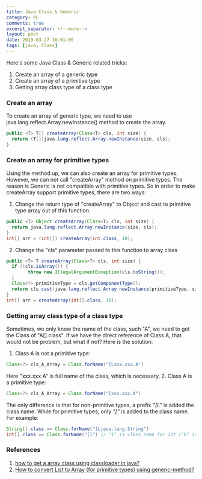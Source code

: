 ```yaml
---
title: Java Class & Generic
category: PL
comments: true
excerpt_separator: <!--more-->
layout: post
date: 2019-03-27 16:01:00
tags: [java, Class]
---
```

Here's some Java Class & Generic related tricks:
1. Create an array of a generic type
2. Create an array of a primitive type
3. Getting array class type of a class type
<!--more-->

### Create an array
To create an array of generic type, we need to use java.lang.reflect.Array.newInstance() method to create the array.
```Java
public <T> T[] createArray(Class<T> cls, int size) {
  return (T[])java.lang.reflect.Array.newInstance(size, cls);
}
```

### Create an array for primitive types
Using the method up, we can also create an array for primitive types. However, we can not call "createArray" method on primitive types. The reason is Generic is not compatible with primitive types. So in order to make createArray support primitive types, there are two ways:
1. Change the return type of "createArray" to Object and cast to primitive type array out of this function.
```Java
public <T> Object createArray(Class<T> cls, int size) {
  return java.lang.reflect.Array.newInstance(size, cls);
}
int[] arr = (int[]) createArray(int.class, 10);
```
2. Change the "cls" parameter passed to this function to array class
```Java
public <T> T createArray(Class<T> cls, int size) {
  if (!cls.isArray()) {
        throw new IllegalArgumentException(cls.toString());
  }
  Class<?> primitiveType = cls.getComponentType();
  return cls.cast(java.lang.reflect.Array.newInstance(primitiveType, size));
}
int[] arr = createArray(int[].class, 10);
```

### Getting array class type of a class type
Sometimes, we only know the name of the class, such "A", we need to get the Class of "A[].class". If we have the direct reference of Class A, that would not be problem, but what if not? Here is the solution:
1. Class A is not a primitive type:
```Java
Class<?> cls_A_Array = Class.forName("[Lxxx.xxx.A")
```
Here "xxx.xxx.A" is full name of the class, which is necessary.
2. Class A is a primitive type:
```Java
Class<?> cls_A_Array = Class.forName("[xxx.xxx.A")
```
The only difference is that for non-primitive types, a prefix *"[L"* is added the class name. While for primitive types, only *"["* is added to the class name. For example:
```Java
String[].class == Class.forName("[Ljava.lang.String")
int[].class == Class.forName("[I") // "I" is class name for int ("D" is class name for double, etc. You can you X.class.getName() to view others)
```

### References
1. [how to get a array class using classloader in java?](https://stackoverflow.com/questions/20738207/how-to-get-a-array-class-using-classloader-in-java)
2. [How to convert List<T> to Array (for primitive types) using generic-method?](https://stackoverflow.com/questions/25149412/how-to-convert-listt-to-array-t-for-primitive-types-using-generic-method)
